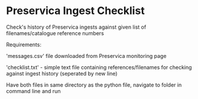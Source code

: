 # Preservica Ingest Checklist

Check's history of Preservica ingests against given list of filenames/catalogue reference numbers

Requirements:

'messages.csv' file downloaded from Preservica monitoring page

'checklist.txt' - simple text file containing references/filenames for checking against ingest history (seperated by new line)

Have both files in same directory as the python file, navigate to folder in command line and run
